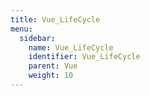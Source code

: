 ```yaml
---
title: Vue_LifeCycle
menu:
  sidebar:
    name: Vue_LifeCycle
    identifier: Vue_LifeCycle
    parent: Vue
    weight: 10
---
```

